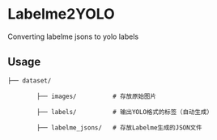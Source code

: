 # Labelme2YOLO
Converting labelme jsons to yolo labels

## Usage
    ├── dataset/

            ├── images/          # 存放原始图片
            
            ├── labels/          # 输出YOLO格式的标签（自动生成）
            
            ├── labelme_jsons/   # 存放Labelme生成的JSON文件
